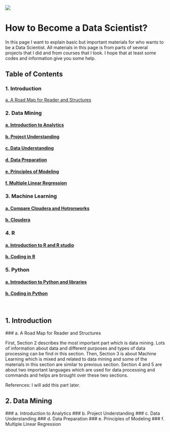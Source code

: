 
![](https://github.com/asikhalaban/R/blob/master/img/blogs_kdnuggets.jpg)

# How to Become a Data Scientist?
In this page I want to explain basic but important materials for who wants to be a Data Scientist. All materials in this page is from parts of several projects that I did and from courses that I took. I hope that at least some codes and information give you some help. 

## Table of Contents

### 1. Introduction<br>
[a. A Road Map for Reader and Structures](#structures) 
### 2. Data Mining<br>
#### [a. Introduction to Analytics](#Introduction)  
#### [b. Project Understanding](#Project)  
#### [c. Data Understanding](#Data)
#### [d. Data Preparation](#Preparation)  
#### [e. Principles of Modeling](#Principles) 
#### [f. Multiple Linear Regression](#Multiple)  
### 3. Machine Learning<br>
#### [a. Compare Cloudera and Hotronworks](#c_vs_h)  
#### [b. Cloudera](#cloudera)  
### 4. R<br>
#### [a. Introduction to R and R studio](#centos)
#### [b. Coding in R](#manager)
### 5. Python
#### [a. Introduction to Python and libraries](#centos)
#### [b. Coding in Python](#manager)
<br>


## 1. Introduction
<a name="structures"/>
### a. A Road Map for Reader and Structures

First, Section 2 describes the most important part which is data mining. Lots of information about data and different purposes and types of data processing can be find in this section. Then, Section 3 is about Machine Learning which is mixed and related to data mining and some of the materials in this section are similar to previous section. Section 4 and 5 are about two important languages which are used for data processing and commands and helps are brought over these two sections. 

References: I will add this part later.

## 2. Data Mining
<a name="Introduction"/>
### a. Introduction to Analytics

<a name="Project"/>
### b. Project Understanding

<a name="Data"/>
### c. Data Understanding

<a name="Preparation"/>
### d. Data Preparation

<a name="Principles"/>
### e. Principles of Modeling

<a name="Multiple"/>
### f. Multiple Linear Regression


